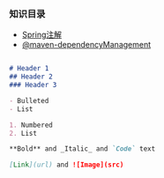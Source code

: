 ### 知识目录

- [Spring注解](docs/Spring注解.md)
- [@maven-dependencyManagement](docs/maven-dependencyManagement.md)

```markdown

# Header 1
## Header 2
### Header 3

- Bulleted
- List

1. Numbered
2. List

**Bold** and _Italic_ and `Code` text

[Link](url) and ![Image](src)
```